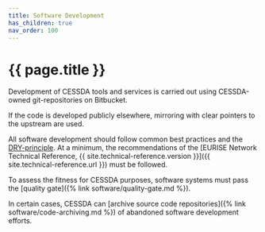 ```yaml
---
title: Software Development
has_children: true
nav_order: 100
---
```


# {{ page.title }}

Development of CESSDA tools and services is carried out using CESSDA-owned git-repositories on Bitbucket.

If the code is developed publicly elsewhere, mirroring with clear pointers to the upstream are used.

All software development should follow common best practices and the [DRY-principle](https://en.wikipedia.org/wiki/Don%27t_repeat_yourself).
At a minimum, the recommendations of the
[EURISE Network Technical Reference, {{ site.technical-reference.version }}]({{ site.technical-reference.url }})
must be followed.

To assess the fitness for CESSDA purposes, software systems must pass the [quality gate]({% link software/quality-gate.md %}).

In certain cases, CESSDA can [archive source code repositories]({% link software/code-archiving.md %})
of abandoned software development efforts.
